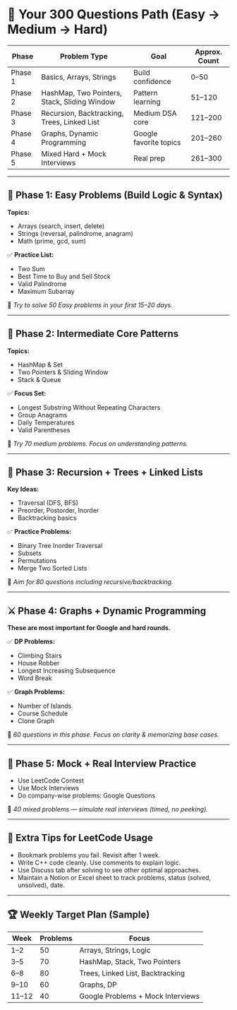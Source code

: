 # 🚀 Your 300 Questions Path (Easy → Medium → Hard)

| Phase    | Problem Type                                      | Goal                     | Approx. Count |
|----------|---------------------------------------------------|--------------------------|----------------|
| Phase 1  | Basics, Arrays, Strings                           | Build confidence         | 0–50           |
| Phase 2  | HashMap, Two Pointers, Stack, Sliding Window      | Pattern learning         | 51–120         |
| Phase 3  | Recursion, Backtracking, Trees, Linked List       | Medium DSA core          | 121–200        |
| Phase 4  | Graphs, Dynamic Programming                        | Google favorite topics   | 201–260        |
| Phase 5  | Mixed Hard + Mock Interviews                       | Real prep                | 261–300        |

---

## 🧠 Phase 1: Easy Problems (Build Logic & Syntax)

**Topics:**  
- Arrays (search, insert, delete)  
- Strings (reversal, palindrome, anagram)  
- Math (prime, gcd, sum)

✅ **Practice List:**  
- Two Sum  
- Best Time to Buy and Sell Stock  
- Valid Palindrome  
- Maximum Subarray

📌 *Try to solve 50 Easy problems in your first 15–20 days.*

---

## 🧱 Phase 2: Intermediate Core Patterns

**Topics:**  
- HashMap & Set  
- Two Pointers & Sliding Window  
- Stack & Queue  

✅ **Focus Set:**  
- Longest Substring Without Repeating Characters  
- Group Anagrams  
- Daily Temperatures  
- Valid Parentheses  

📌 *Try 70 medium problems. Focus on understanding patterns.*

---

## 🌲 Phase 3: Recursion + Trees + Linked Lists

**Key Ideas:**  
- Traversal (DFS, BFS)  
- Preorder, Postorder, Inorder  
- Backtracking basics  

✅ **Practice Problems:**  
- Binary Tree Inorder Traversal  
- Subsets  
- Permutations  
- Merge Two Sorted Lists  

📌 *Aim for 80 questions including recursive/backtracking.*

---

## ⚔️ Phase 4: Graphs + Dynamic Programming

**These are most important for Google and hard rounds.**

✅ **DP Problems:**  
- Climbing Stairs  
- House Robber  
- Longest Increasing Subsequence  
- Word Break  

✅ **Graph Problems:**  
- Number of Islands  
- Course Schedule  
- Clone Graph  

📌 *60 questions in this phase. Focus on clarity & memorizing base cases.*

---

## 🧪 Phase 5: Mock + Real Interview Practice

- Use LeetCode Contest  
- Use Mock Interviews  
- Do company-wise problems: Google Questions  

📌 *40 mixed problems — simulate real interviews (timed, no peeking).*

---

## 🧰 Extra Tips for LeetCode Usage

- Bookmark problems you fail. Revisit after 1 week.  
- Write C++ code cleanly. Use comments to explain logic.  
- Use Discuss tab after solving to see other optimal approaches.  
- Maintain a Notion or Excel sheet to track problems, status (solved, unsolved), date.

---

## 🏆 Weekly Target Plan (Sample)

| Week    | Problems | Focus                            |
|---------|----------|----------------------------------|
| 1–2     | 50       | Arrays, Strings, Logic           |
| 3–5     | 70       | HashMap, Stack, Two Pointers     |
| 6–8     | 80       | Trees, Linked List, Backtracking |
| 9–10    | 60       | Graphs, DP                       |
| 11–12   | 40       | Google Problems + Mock Interviews |
